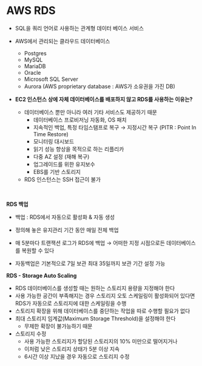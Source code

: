 # AWS RDS

- SQL을 쿼리 언어로 사용하는 관계형 데이터 베이스 서비스
- AWS에서 관리되는 클라우드 데이터베이스
    - Postgres
    - MySQL
    - MariaDB
    - Oracle
    - Microsoft SQL Server
    - Aurora (AWS proprietary database : AWS가 소유권을 가진 DB)


- **EC2 인스턴스 상에 자체 데이터베이스를 배포하지 않고 RDS를 사용하는 이유는?**
    - 데이터베이스 뿐만 아니라 여러 기타 서비스도 제공하기 때문
        - 데이터베이스 프로비저닝 자동화, OS 패치
        - 지속적인 백업, 특정 타임스탬프로 복구 → 지정시간 복구 (PITR : Point In Time Restore)
        - 모니터링 대시보드
        - 읽기 성능 향상을 목적으로 하는 리플리카
        - 다중 AZ 설정 (재해 복구)
        - 업그레이드를 위한 유지보수
        - EBS를 기반 스토리지
    - RDS 인스턴스는 SSH 접근이 불가

<br>

**RDS 백업**

- 백업 : RDS에서 자동으로  활성화 & 자동 생성
- 정의해 놓은 유지관리 기간 동안 매일 전체 백업
- 매 5분마다 트랜잭션 로그가 RDS에 백업
→ 어떠한 지정 시점으로든 데이터베이스를 복원할 수 있다

- 자동백업은 기본적으로 7일 보관 최대 35일까지 보관 기간 설정 가능

**RDS - Storage Auto Scaling**

- RDS 데이터베이스를 생성할 때는 원하는 스토리지 용량을 지정해야 한다
- 사용 가능한 공간이 부족해지는 경우 스토리지 오토 스케일링이 활성화되어 있다면 RDS가 자동으로 스토리지에 대한 스케일링을 수행
- 스토리지 확장을 위해 데이터베이스를 중단하는 작업을 따로 수행할 필요가 없다
- 최대 스토리지 임계값(Maximum Storage Threshold)을 설정해야 한다
    - 무제한 확장이 불가능하기 때문
- 스토리지 수정
    - 사용 가능한 스토리지가 할당된 스토리지의 10% 미만으로 떨어지거나
    - 이처럼 낮은 스토리지 상태가 5분 이상 지속
    - 6시간 이상 지났을 경우 자동으로 스토리지 수정